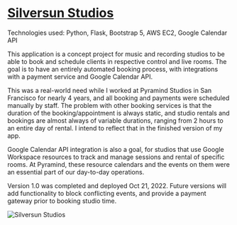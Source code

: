 # [Silversun Studios](https://silversun.augnos.dev)

Technologies used: Python, Flask, Bootstrap 5, AWS EC2, Google Calendar API

This application is a concept project for music and recording studios to be able to book and schedule clients in respective control and live rooms. The goal is to have an entirely automated booking process, with integrations with a payment service and Google Calendar API.

This was a real-world need while I worked at Pyramind Studios in San Francisco for nearly 4 years, and all booking and payments were scheduled manually by staff. The problem with other booking services is that the duration of the booking/appointment is always static, and studio rentals and bookings are almost always of variable durations, ranging from 2 hours to an entire day of rental. I intend to reflect that in the finished version of my app.

Google Calendar API integration is also a goal, for studios that use Google Workspace resources to track and manage sessions and rental of specific rooms. At Pyramind, these resource calendars and the events on them were an essential part of our day-to-day operations.

Version 1.0 was completed and deployed Oct 21, 2022. Future versions will add functionality to block conflicting events, and provide a payment gateway prior to booking studio time.

![Silversun Studios](https://user-images.githubusercontent.com/110561217/198708323-9507a83b-146f-47fb-9e77-df71c1f995c6.svg)
